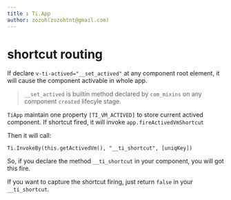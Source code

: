 ```yaml
---
title : Ti.App
author: zozoh(zozohtnt@gmail.com)
---
```


# shortcut routing

If declare `v-ti-actived="__set_actived"` at any component root element, it will cause the component activable in whole app.

> `__set_actived` is builtin method declared by `com_mixins` on any component `created` lifecyle stage.

`TiApp` maintain one property `[TI_VM_ACTIVED]` to store current actived component. If shortcut fired, it will invoke `app.fireActivedVmShortcut`

Then it will call:

```
Ti.InvokeBy(this.getActivedVm(), "__ti_shortcut", [uniqKey])
```

So, if you declare the method `__ti_shortcut` in your component, you will  got this fire.

If you want to capture the shortcut firing, just return `false` in your `__ti_shortcut`.


